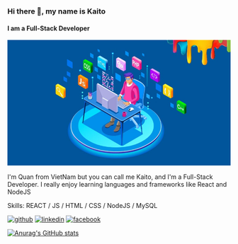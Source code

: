 ### Hi there 👋, my name is Kaito
#### I am a Full-Stack Developer
![I am a Full-Stack Developer](https://github.com/quanlam123m/quanlam123m/blob/main/full_stack_banner-min.jpg)

I'm Quan from VietNam but you can call me Kaito, and I'm a Full-Stack Developer. I really enjoy learning languages and frameworks like React and NodeJS

Skills: REACT / JS / HTML / CSS / NodeJS / MySQL



[<img src='https://cdn.jsdelivr.net/npm/simple-icons@3.0.1/icons/github.svg' alt='github' height='40'>](https://github.com/quanlam123m)  [<img src='https://cdn.jsdelivr.net/npm/simple-icons@3.0.1/icons/linkedin.svg' alt='linkedin' height='40'>](https://www.linkedin.com/in/quốc-quân-5698651b7/)  [<img src='https://cdn.jsdelivr.net/npm/simple-icons@3.0.1/icons/facebook.svg' alt='facebook' height='40'>](https://www.facebook.com/hiimkaito.1105)  


[![Anurag's GitHub stats](https://github-readme-stats.vercel.app/api?username=quanlam123m)](https://github.com/anuraghazra/github-readme-stats)
